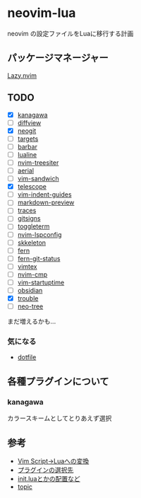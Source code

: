# neovim-lua

neovim の設定ファイルをLuaに移行する計画

## パッケージマネージャー

[Lazy.nvim](https://github.com/folke/lazy.nvim)

## TODO

- [x] [kanagawa](https://github.com/rebelot/kanagawa.nvim)
- [ ] [diffview](https://github.com/sindrets/diffview.nvim)
- [x] [neogit](https://github.com/NeogitOrg/neogit)
- [ ] [targets](https://github.com/wellle/targets.vim)
- [ ] [barbar](https://github.com/romgrk/barbar.nvim)
- [ ] [lualine](https://github.com/nvim-lualine/lualine.nvim)
- [ ] [nvim-treesiter](https://github.com/nvim-treesitter/nvim-treesitter)
- [ ] [aerial](https://github.com/stevearc/aerial.nvim)
- [ ] [vim-sandwich](https://github.com/machakann/vim-sandwich)
- [x] [telescope](https://github.com/nvim-telescope/telescope.nvim)
- [ ] [vim-indent-guides](https://github.com/preservim/vim-indent-guides)
- [ ] [markdown-preview](https://github.com/iamcco/markdown-preview.nvim)
- [ ] [traces](https://github.com/markonm/traces.vim)
- [ ] [gitsigns](https://github.com/lewis6991/gitsigns.nvim)
- [ ] [toggleterm](https://github.com/lewis6991/gitsigns.nvim)
- [ ] [nvim-lspconfig](https://github.com/neovim/nvim-lspconfig)
- [ ] [skkeleton](https://github.com/vim-skk/skkeleton)
- [ ] [fern](https://github.com/lambdalisue/fern.vim)
- [ ] [fern-git-status](https://github.com/lambdalisue/fern-git-status.vim)
- [ ] [vimtex](https://github.com/lervag/vimtex)
- [ ] [nvim-cmp](https://github.com/hrsh7th/nvim-cmp)
- [ ] [vim-startuptime](https://github.com/dstein64/vim-startuptime)
- [ ] [obsidian](https://github.com/epwalsh/obsidian.nvim)
- [x] [trouble](https://github.com/folke/trouble.nvim)
- [ ] [neo-tree](https://github.com/nvim-neo-tree/neo-tree.nvim)

まだ増えるかも...

### 気になる

- [dotfile](https://github.com/xero/dotfiles)

## 各種プラグインについて

### kanagawa

カラースキームとしてとりあえず選択

## 参考

- [Vim Script→Luaへの変換](https://vonheikemen.github.io/devlog/tools/configuring-neovim-using-lua/)
- [プラグインの選択先](https://github.com/rockerBOO/awesome-neovim)
- [init.luaとかの配置など](https://homaju.hatenablog.com/entry/2022/06/10/081205)
- [topic](https://github.com/topics/neovim-lua)
